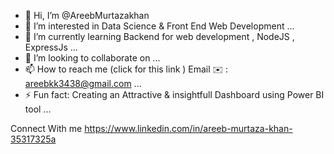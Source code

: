 - 👋 Hi, I’m @AreebMurtazakhan
- 👀 I’m interested in Data Science & Front End Web Development ...
- 🌱 I’m currently learning Backend for web development , NodeJS , ExpressJs ...
- 💞️ I’m looking to collaborate on ...
- 📫 How to reach me (click for this link )
  Email ✉️ : areebkk3438@gmail.com ...
- ⚡ Fun fact: Creating an Attractive & insightfull Dashboard using Power BI tool ...


Connect With me 
https://www.linkedin.com/in/areeb-murtaza-khan-35317325a
<!---
AreebMurtazakhan/AreebMurtazakhan is a ✨ special ✨ repository because its `README.md` (this file) appears on your GitHub profile.
You can click the Preview link to take a look at your changes.
--->
